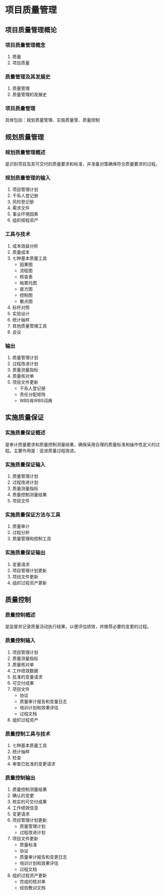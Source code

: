 # 项目质量管理
## 项目质量管理概论
### 项目质量管理概念
1. 质量
2. 项目质量
### 质量管理及其发展史
1. 质量管理
2. 质量管理的发展史
### 项目质量管理
具体包括：规划质量管理、实施质量管、质量控制

## 规划质量管理
### 规划质量管理概述
是识别项目及其可交付的质量要求和标准，并准备对策确保符合质量要求的过程。
### 规划质量管理的输入
1. 项目管理计划
2. 干系人登记册
3. 风险登记册
4. 需求文件
5. 事业环境因素
6. 组织规程资产
### 工具与技术
1. 成本效益分析
2. 质量成本
3. 七种基本质量工具
    - 因果图
    - 流程图
    - 核查表
    - 帕累托图
    - 直方图
    - 控制图
    - 散点图
4. 标杆对照
5. 实验设计
6. 统计抽样
7. 其他质量管理工具
8. 会议
### 输出
1. 质量管理计划
2. 过程改进计划
3. 质量测量指标
4. 质量核对单
5. 项目文件更新
    - 干系人登记册
    - 责任分配矩阵
    - WBS肯WBS词典

## 实施质量保证
### 实施质量保证概述
是审计质量要求和质量控制测量结果，确保采用合理的质量标准和操作性定义的过程。主要作用是：促进质量过程改进。
### 实施质量保证输入
1. 质量管理计划
2. 过程改进计划
3. 质量测量指标
4. 质量控制测量结果
5. 项目文件
### 实施质量保证方法与工具
1. 质量审计
2. 过程分析
3. 质量管理和控制工具
### 实施质量保证输出
1. 变量请求
2. 项目管理计划更新
3. 项目文件更新
4. 组织过程资产更新

## 质量控制
### 质量控制概述
是监督并记录质量活动执行结果，以便评估绩效，并推荐必要的变更的过程。
### 质量控制输入
1. 项目管理计划
2. 质量测量指标
3. 质量核对单
4. 工作绩效数据
5. 批准的变量请求
6. 可交付成果
7. 项目文件
    - 协议
    - 质量审计报告和变量日志
    - 培训计划和效果评估
    - 过程文档
8. 组织过程资产
### 质量控制工具与技术
1. 七种基本质量工具
2. 统计抽样
3. 检查
4. 审查已批准的变更请求
### 质量控制输出
1. 质量控制测量结果
2. 确认的变更
3. 核实的可交付成果
4. 工作绩效信息
5. 变更请求
6. 项目管理计划更新
    - 质量管理计划
    - 过程改进计划
7. 项目文件更新
    - 质量标准
    - 协议
    - 质量审计报告和变更日志
    - 培训计划和效果评估
    - 过程文档
8. 组织过程资产更新
    - 完成的核对单
    - 经验教训文档
